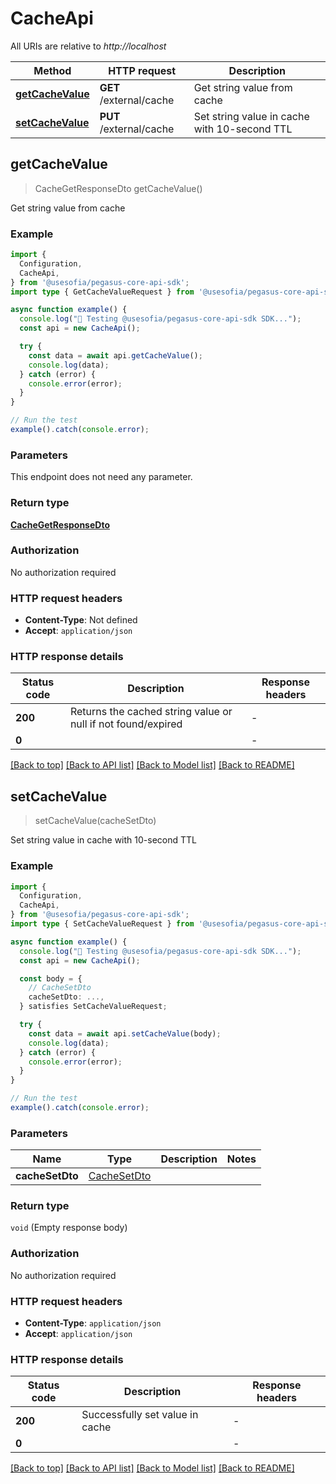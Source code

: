 # CacheApi

All URIs are relative to *http://localhost*

| Method | HTTP request | Description |
|------------- | ------------- | -------------|
| [**getCacheValue**](CacheApi.md#getcachevalue) | **GET** /external/cache | Get string value from cache |
| [**setCacheValue**](CacheApi.md#setcachevalue) | **PUT** /external/cache | Set string value in cache with 10-second TTL |



## getCacheValue

> CacheGetResponseDto getCacheValue()

Get string value from cache

### Example

```ts
import {
  Configuration,
  CacheApi,
} from '@usesofia/pegasus-core-api-sdk';
import type { GetCacheValueRequest } from '@usesofia/pegasus-core-api-sdk';

async function example() {
  console.log("🚀 Testing @usesofia/pegasus-core-api-sdk SDK...");
  const api = new CacheApi();

  try {
    const data = await api.getCacheValue();
    console.log(data);
  } catch (error) {
    console.error(error);
  }
}

// Run the test
example().catch(console.error);
```

### Parameters

This endpoint does not need any parameter.

### Return type

[**CacheGetResponseDto**](CacheGetResponseDto.md)

### Authorization

No authorization required

### HTTP request headers

- **Content-Type**: Not defined
- **Accept**: `application/json`


### HTTP response details
| Status code | Description | Response headers |
|-------------|-------------|------------------|
| **200** | Returns the cached string value or null if not found/expired |  -  |
| **0** |  |  -  |

[[Back to top]](#) [[Back to API list]](../README.md#api-endpoints) [[Back to Model list]](../README.md#models) [[Back to README]](../README.md)


## setCacheValue

> setCacheValue(cacheSetDto)

Set string value in cache with 10-second TTL

### Example

```ts
import {
  Configuration,
  CacheApi,
} from '@usesofia/pegasus-core-api-sdk';
import type { SetCacheValueRequest } from '@usesofia/pegasus-core-api-sdk';

async function example() {
  console.log("🚀 Testing @usesofia/pegasus-core-api-sdk SDK...");
  const api = new CacheApi();

  const body = {
    // CacheSetDto
    cacheSetDto: ...,
  } satisfies SetCacheValueRequest;

  try {
    const data = await api.setCacheValue(body);
    console.log(data);
  } catch (error) {
    console.error(error);
  }
}

// Run the test
example().catch(console.error);
```

### Parameters


| Name | Type | Description  | Notes |
|------------- | ------------- | ------------- | -------------|
| **cacheSetDto** | [CacheSetDto](CacheSetDto.md) |  | |

### Return type

`void` (Empty response body)

### Authorization

No authorization required

### HTTP request headers

- **Content-Type**: `application/json`
- **Accept**: `application/json`


### HTTP response details
| Status code | Description | Response headers |
|-------------|-------------|------------------|
| **200** | Successfully set value in cache |  -  |
| **0** |  |  -  |

[[Back to top]](#) [[Back to API list]](../README.md#api-endpoints) [[Back to Model list]](../README.md#models) [[Back to README]](../README.md)

